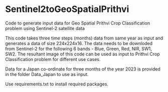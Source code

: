 # Sentinel2toGeoSpatialPrithvi
Code to generate input data for Geo Spatial Prithvi Crop Classification problem using Sentinel-2 satellite data

This code takes three time steps (months) data from same year as input and generates a data of size 224x224x16. 
The data needs to be downloded from Sentinel-2 for the following 6 bands - Blue, Green, Red, NIR, SW1, SW2.
The resultant image of this code can be used as input to Prithvi Crop Classification problem for different use cases.

Data for a Japan co-ordinate for three months of the year 2023 is provided in the folder Data_Japan to use as input.

Use requirements.txt to install required packages.
